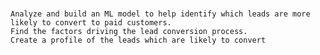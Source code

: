 # 
    Analyze and build an ML model to help identify which leads are more likely to convert to paid customers. 
    Find the factors driving the lead conversion process. 
    Create a profile of the leads which are likely to convert
